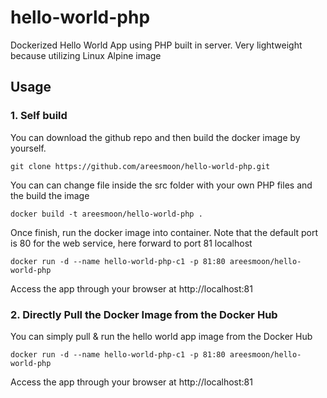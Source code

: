 # hello-world-php
Dockerized Hello World App using PHP built in server. Very lightweight because utilizing Linux Alpine image

## Usage

### 1. Self build
You can download the github repo and then build the docker image by yourself.

```
git clone https://github.com/areesmoon/hello-world-php.git
```

You can can change file inside the src folder with your own PHP files and the build the image

```
docker build -t areesmoon/hello-world-php .
```

Once finish, run the docker image into container. Note that the default port is 80 for the web service, here forward to port 81 localhost

```
docker run -d --name hello-world-php-c1 -p 81:80 areesmoon/hello-world-php
```

Access the app through your browser at http://localhost:81

### 2. Directly Pull the Docker Image from the Docker Hub

You can simply pull & run the hello world app image from the Docker Hub

```
docker run -d --name hello-world-php-c1 -p 81:80 areesmoon/hello-world-php
```

Access the app through your browser at http://localhost:81